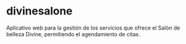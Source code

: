 # divinesalone
Aplicativo web para la gestión de los servicios que ofrece el Salón de belleza Divine, permitiendo el agendamiento de citas.

